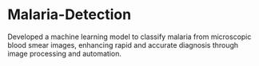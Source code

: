 # Malaria-Detection
Developed a machine learning model to classify malaria from microscopic blood smear images, enhancing rapid and accurate diagnosis through image processing and automation.
